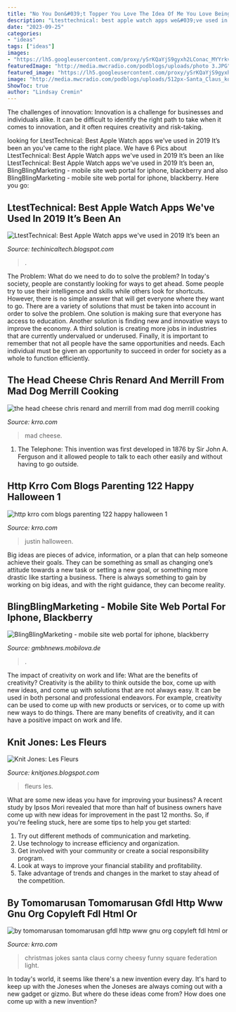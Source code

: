 ```yaml
---
title: "No You Don&#039;t Topper You Love The Idea Of Me You Love Being Seen With Me Episode ~ Mad Cheese"
description: "Ltesttechnical: best apple watch apps we&#039;ve used in 2019 it’s been an"
date: "2023-09-25"
categories:
- "ideas"
tags: ["ideas"]
images:
- "https://lh5.googleusercontent.com/proxy/ySrKQaYjS9gyxh2LConac_MYYrkvyv99GhyQxVgDM9BghxFyJWdhKaaCnlq7_YRFvAjaE0W3Xm9NYb787dQylNm0D_PfdJZh3_w3sNhGYA=w1200-h630-p-k-no-nu"
featuredImage: "http://media.mwcradio.com/podblogs/uploads/photo 3.JPG"
featured_image: "https://lh5.googleusercontent.com/proxy/ySrKQaYjS9gyxh2LConac_MYYrkvyv99GhyQxVgDM9BghxFyJWdhKaaCnlq7_YRFvAjaE0W3Xm9NYb787dQylNm0D_PfdJZh3_w3sNhGYA=w1200-h630-p-k-no-nu"
image: "http://media.mwcradio.com/podblogs/uploads/512px-Santa_Claus_kobe.jpg"
ShowToc: true
author: "Lindsay Cremin"
---
```



The challenges of innovation:
Innovation is a challenge for businesses and individuals alike. It can be difficult to identify the right path to take when it comes to innovation, and it often requires creativity and risk-taking.

	

		
looking for LtestTechnical: Best Apple Watch apps we&#039;ve used in 2019 It’s been an you've came to the right place. We have 6 Pics about LtestTechnical: Best Apple Watch apps we&#039;ve used in 2019 It’s been an like LtestTechnical: Best Apple Watch apps we&#039;ve used in 2019 It’s been an, BlingBlingMarketing - mobile site web portal for iphone, blackberry and also BlingBlingMarketing - mobile site web portal for iphone, blackberry. Here you go:
		
    
## LtestTechnical: Best Apple Watch Apps We&#039;ve Used In 2019 It’s Been An

<img loading=lazy src="https://lh5.googleusercontent.com/proxy/ySrKQaYjS9gyxh2LConac_MYYrkvyv99GhyQxVgDM9BghxFyJWdhKaaCnlq7_YRFvAjaE0W3Xm9NYb787dQylNm0D_PfdJZh3_w3sNhGYA=w1200-h630-p-k-no-nu" onerror="this.onerror=null;this.src='https://tse1.mm.bing.net/th?id=OIP.RpA6hGS32hc2VIVNEvtmXwHaEK&amp;pid=15.1';" alt="LtestTechnical: Best Apple Watch apps we&#039;ve used in 2019 It’s been an">

_Source: techinicaltech.blogspot.com_

>. 

	

The Problem: What do we need to do to solve the problem?
In today's society, people are constantly looking for ways to get ahead. Some people try to use their intelligence and skills while others look for shortcuts. However, there is no simple answer that will get everyone where they want to go. There are a variety of solutions that must be taken into account in order to solve the problem. One solution is making sure that everyone has access to education. Another solution is finding new and innovative ways to improve the economy. A third solution is creating more jobs in industries that are currently undervalued or underused. Finally, it is important to remember that not all people have the same opportunities and needs. Each individual must be given an opportunity to succeed in order for society as a whole to function efficiently.

    
## The Head Cheese Chris Renard And Merrill From Mad Dog Merrill Cooking

<img loading=lazy src="http://media.mwcradio.com/podblogs/uploads/photo 3.JPG" onerror="this.onerror=null;this.src='https://tse3.mm.bing.net/th?id=OIP.uNaL4sEnfKQYmO1frR7sLgHaFh&amp;pid=15.1';" alt="the head cheese chris renard and merrill from mad dog merrill cooking">

_Source: krro.com_

>mad cheese. 

	

1. The Telephone: This invention was first developed in 1876 by Sir John A. Ferguson and it allowed people to talk to each other easily and without having to go outside.

    
## Http Krro Com Blogs Parenting 122 Happy Halloween 1

<img loading=lazy src="http://media.mwcradio.com/podblogs/uploads/Justin.JPG" onerror="this.onerror=null;this.src='https://tse2.mm.bing.net/th?id=OIP.eGXpnsSewlUHsh0ea665HAHaJ6&amp;pid=15.1';" alt="http krro com blogs parenting 122 happy halloween 1">

_Source: krro.com_

>justin halloween. 

	

Big ideas are pieces of advice, information, or a plan that can help someone achieve their goals. They can be something as small as changing one’s attitude towards a new task or setting a new goal, or something more drastic like starting a business. There is always something to gain by working on big ideas, and with the right guidance, they can become reality.

    
## BlingBlingMarketing - Mobile Site Web Portal For Iphone, Blackberry

<img loading=lazy src="http://www.convinceandconvert.com/wp-content/uploads/2017/05/TransUnion-nav-bar.jpg" onerror="this.onerror=null;this.src='https://tse1.mm.bing.net/th?id=OIP.Isislm0r7Se03LUVc_AligHaBR&amp;pid=15.1';" alt="BlingBlingMarketing - mobile site web portal for iphone, blackberry">

_Source: gmbhnews.mobilova.de_

>. 

	

The impact of creativity on work and life: What are the benefits of creativity?
Creativity is the ability to think outside the box, come up with new ideas, and come up with solutions that are not always easy. It can be used in both personal and professional endeavors. For example, creativity can be used to come up with new products or services, or to come up with new ways to do things. There are many benefits of creativity, and it can have a positive impact on work and life.

    
## Knit Jones: Les Fleurs

<img loading=lazy src="https://2.bp.blogspot.com/_X5gvFBIH7fo/TBLAgcNQYuI/AAAAAAAACy8/AlR8nGJ19vs/s320/IMG_2599.JPG" onerror="this.onerror=null;this.src='https://tse4.mm.bing.net/th?id=OIP.t58LLZbFQsAw9NiJXca2SQAAAA&amp;pid=15.1';" alt="Knit Jones: Les Fleurs">

_Source: knitjones.blogspot.com_

>fleurs les. 

	

What are some new ideas you have for improving your business?
A recent study by Ipsos Mori revealed that more than half of business owners have come up with new ideas for improvement in the past 12 months. So, if you're feeling stuck, here are some tips to help you get started: 
1. Try out different methods of communication and marketing.
2. Use technology to increase efficiency and organization.
3. Get involved with your community or create a social responsibility program.
4. Look at ways to improve your financial stability and profitability.
5. Take advantage of trends and changes in the market to stay ahead of the competition.

    
## By Tomomarusan Tomomarusan Gfdl Http Www Gnu Org Copyleft Fdl Html Or

<img loading=lazy src="http://media.mwcradio.com/podblogs/uploads/512px-Santa_Claus_kobe.jpg" onerror="this.onerror=null;this.src='https://tse2.mm.bing.net/th?id=OIP.DGpX_8iLJvp7VW0OkduzQQHaJ4&amp;pid=15.1';" alt="by tomomarusan tomomarusan gfdl http www gnu org copyleft fdl html or">

_Source: krro.com_

>christmas jokes santa claus corny cheesy funny square federation light. 

	

In today's world, it seems like there's a new invention every day.  It's hard to keep up with the Joneses when the Joneses are always coming out with a new gadget or gizmo.  But where do these ideas come from?  How does one come up with a new invention?

